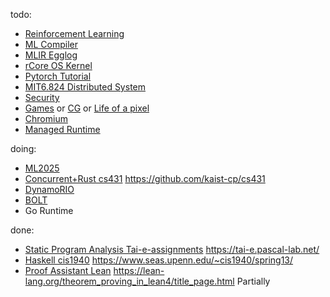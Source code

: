 <!-- https://docs.github.com/en/organizations/collaborating-with-groups-in-organizations/customizing-your-organizations-profile -->
todo:
- [Reinforcement Learning](https://github.com/Lslightly-courses/CS285RL_23fall)
- [ML Compiler](https://github.com/Lslightly-courses/mlc-notebooks)
- [MLIR Egglog](https://github.com/Lslightly-courses/mlir-egglog)
- [rCore OS Kernel](https://github.com/Lslightly-courses/rCore-Tutorial-v3)
- [Pytorch Tutorial](https://github.com/Lslightly-courses/tutorials)
- [MIT6.824 Distributed System](https://pdos.csail.mit.edu/6.824/schedule.html)
- [Security](https://textbook.cs161.org/)
- [Games](https://csdiy.wiki/%E8%AE%A1%E7%AE%97%E6%9C%BA%E5%9B%BE%E5%BD%A2%E5%AD%A6/GAMES101/) or [CG](http://staff.ustc.edu.cn/~lgliu/Courses/ComputerGraphics_2025_spring-summer/default.htm) or [Life of a pixel](https://groups.google.com/a/chromium.org/g/blink-dev/c/AK_rwEp61ME)
- [Chromium](https://www.chromium.org/developers/learning-your-way-around-the-code/)
- [Managed Runtime](https://www.wolczko.com/CS294/)

doing:
- [ML2025](https://speech.ee.ntu.edu.tw/~hylee/ml/2025-spring.php)
- [Concurrent+Rust cs431](https://github.com/Lslightly-courses/cs431) <https://github.com/kaist-cp/cs431>
- [DynamoRIO](https://dynamorio.org/)
- [BOLT](https://github.com/llvm/llvm-project/blob/main/bolt/README.md)
- Go Runtime


done:
- [Static Program Analysis Tai-e-assignments](https://github.com/Lslightly-courses/Tai-e-assignments) <https://tai-e.pascal-lab.net/>
- [Haskell cis1940](https://github.com/Lslightly-courses/cis1940) <https://www.seas.upenn.edu/~cis1940/spring13/>
- [Proof Assistant Lean](https://github.com/Lslightly-courses/lean-theorem-proving) <https://lean-lang.org/theorem_proving_in_lean4/title_page.html> Partially
